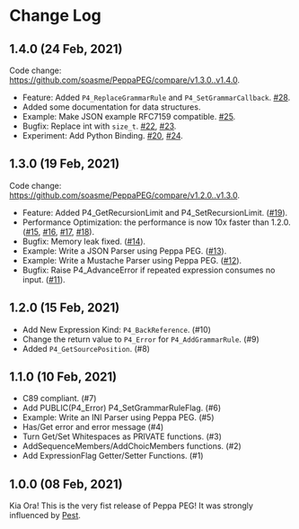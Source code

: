 # Change Log

## 1.4.0 (24 Feb, 2021)

Code change: <https://github.com/soasme/PeppaPEG/compare/v1.3.0..v1.4.0>.

* Feature: Added `P4_ReplaceGrammarRule` and `P4_SetGrammarCallback`. [#28](https://github.com/soasme/PeppaPEG/pull/28/).
* Added some documentation for data structures.
* Example: Make JSON example RFC7159 compatible. [#25](https://github.com/soasme/PeppaPEG/pull/25).
* Bugfix: Replace int with `size_t`. [#22](https://github.com/soasme/PeppaPEG/pull/22), [#23](https://github.com/soasme/PeppaPEG/pull/23).
* Experiment: Add Python Binding. [#20](https://github.com/soasme/PeppaPEG/pull/20), [#24](https://github.com/soasme/PeppaPEG/pull/24).

## 1.3.0 (19 Feb, 2021)

Code change: <https://github.com/soasme/PeppaPEG/compare/v1.2.0..v1.3.0>.

* Feature: Added P4_GetRecursionLimit and P4_SetRecursionLimit. ([#19](https://github.com/soasme/PeppaPEG/pull/19)).
* Performance Optimization: the performance is now 10x faster than 1.2.0. ([#15](https://github.com/soasme/PeppaPEG/pull/15), [#16](https://github.com/soasme/PeppaPEG/pull/16), [#17](https://github.com/soasme/PeppaPEG/pull/17), [#18](https://github.com/soasme/PeppaPEG/pull/18)).
* Bugfix: Memory leak fixed. ([#14](https://github.com/soasme/PeppaPEG/pull/14)).
* Example: Write a JSON Parser using Peppa PEG. ([#13](https://github.com/soasme/PeppaPEG/pull/13)).
* Example: Write a Mustache Parser using Peppa PEG. ([#12](https://github.com/soasme/PeppaPEG/pull/12)).
* Bugfix: Raise P4_AdvanceError if repeated expression consumes no input. ([#11](https://github.com/soasme/PeppaPEG/pull/11)).

## 1.2.0 (15 Feb, 2021)

* Add New Expression Kind: `P4_BackReference`. (#10)
* Change the return value to `P4_Error` for `P4_AddGrammarRule`. (#9)
* Added `P4_GetSourcePosition`. (#8)

## 1.1.0 (10 Feb, 2021)

* C89 compliant. (#7)
* Add PUBLIC(P4_Error) P4_SetGrammarRuleFlag. (#6)
* Example: Write an INI Parser using Peppa PEG. (#5)
* Has/Get error and error message (#4)
* Turn Get/Set Whitespaces as PRIVATE functions. (#3)
* AddSequenceMembers/AddChoicMembers functions. (#2)
* Add ExpressionFlag Getter/Setter Functions. (#1)


## 1.0.0 (08 Feb, 2021)

Kia Ora! This is the very fist release of Peppa PEG! It was strongly influenced by [Pest](https://pest.rs).

